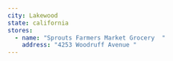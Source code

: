```yaml
---
city: Lakewood
state: california
stores:
  - name: "Sprouts Farmers Market Grocery  "
    address: "4253 Woodruff Avenue "
---
```

